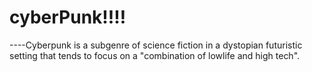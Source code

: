 # cyberPunk!!!!
----Cyberpunk is a subgenre of science fiction in a dystopian futuristic setting that tends to focus on a "combination of lowlife and high tech".
